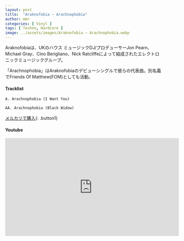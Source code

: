 ```yaml
---
layout: post
title:  "Araknofobia – Arachnophobia"
author: mmr
categories: [ Vinyl ]
tags: [ Techno, Hardcore ]
image: ../assets/images/Araknofobia – Arachnophobia.webp
---
```


Araknofobiaは、UKのハウス ミュージックDJ/プロデューサーJon Pearn、Michael Gray、Cino Berigliano、Nick Ratcliffeによって結成されたエレクトロニックミュージックグループ。

「Arachnophobia」はAraknofobiaのデビューシングルで彼らの代表曲。別名義でFriends Of Matthew(FOM)としても活動。

#### Tracklist
```md
A. Arachnophobia (I Want You)

AA. Arachnophobia (Black Widow)
```

[メルカリで購入](https://jp.mercari.com/item/m74790346352?afid=6142608987){: .button1}

#### Youtube
<iframe width="560" height="315" src="https://www.youtube.com/embed/1oXFLSzteDk?si=dgo2LJLW5YKbru81" title="YouTube video player" frameborder="0" allow="accelerometer; autoplay; clipboard-write; encrypted-media; gyroscope; picture-in-picture; web-share" referrerpolicy="strict-origin-when-cross-origin" allowfullscreen></iframe>